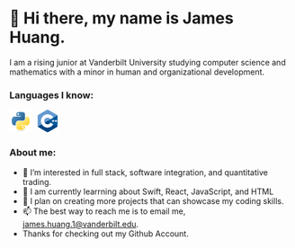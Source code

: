
# 👋 Hi there, my name is James Huang. 

I am a rising junior at Vanderbilt University studying computer science and mathematics with a minor in human and organizational development.

### Languages I know:

  <img src= "https://github.com/devicons/devicon/blob/master/icons/python/python-original.svg" title="Python" alt="Python" width="40" height="40"/>&nbsp;
    <img src="https://github.com/devicons/devicon/blob/master/icons/cplusplus/cplusplus-original.svg" title="C++" alt="C++" width="40" height="40"/>&nbsp;

### About me:

- 👀 I’m interested in full stack, software integration, and quantitative trading.
- 🌱 I am currently learrning about Swift, React, JavaScript, and HTML
- 💞️ I plan on creating more projects that can showcase my coding skills.
- 📫 The best way to reach me is to email me, james.huang.1@vanderbilt.edu.
- Thanks for checking out my Github Account.
